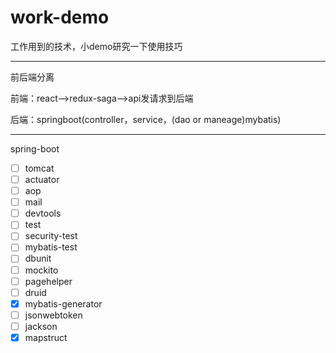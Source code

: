 # work-demo
工作用到的技术，小demo研究一下使用技巧

---

前后端分离

前端：react-->redux-saga-->api发请求到后端

后端：springboot(controller，service，(dao or maneage)mybatis) 

---
spring-boot
-[ ] tomcat
-[ ] actuator
-[ ] aop
-[ ] mail
-[ ] devtools
-[ ] test
-[ ] security-test
-[ ] mybatis-test
-[ ] dbunit
-[ ] mockito
-[ ] pagehelper
-[ ] druid
-[x] mybatis-generator
-[ ] jsonwebtoken
-[ ] jackson
-[x] mapstruct

